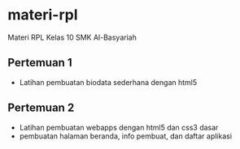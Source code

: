 # materi-rpl
Materi RPL Kelas 10 SMK Al-Basyariah

## Pertemuan 1
 - Latihan pembuatan biodata sederhana dengan html5
 
## Pertemuan 2
 - Latihan pembuatan webapps dengan html5 dan css3 dasar
 - pembuatan halaman beranda, info pembuat, dan daftar aplikasi
